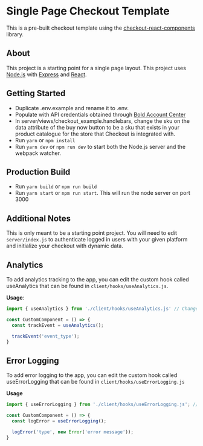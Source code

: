 # Single Page Checkout Template
This is a pre-built checkout template using the [checkout-react-components](https://www.npmjs.com/package/@boldcommerce/checkout-react-components) library.

## About
This project is a starting point for a single page layout. This project uses [Node.js](https://nodejs.org) with [Express](https://expressjs.com) and [React](https://reactjs.org).

## Getting Started
- Duplicate .env.example and rename it to .env.
- Populate with API credentials obtained through [Bold Account Center](https://apps.boldapps.net/accounts/login)
- In server/views/checkout_example.handlebars, change the sku on the data attribute of the buy now button to be a sku that exists in your product catalogue for the store that Checkout is integrated with.
- Run `yarn` or `npm install`
- Run `yarn dev` or `npm run dev` to start both the Node.js server and the webpack watcher.

## Production Build
- Run `yarn build` or `npm run build`
- Run `yarn start` or `npm run start`. This will run the node server on port 3000

## Additional Notes
This is only meant to be a starting point project. You will need to edit `server/index.js` to authenticate logged in users with your given platform and initialize your checkout with dynamic data.

## Analytics
To add analytics tracking to the app, you can edit the custom hook called useAnalytics that can be found in `client/hooks/useAnalytics.js`.

**Usage**:
```javascript
import { useAnalytics } from './client/hooks/useAnalytics.js' // Change this to the correct path to the hooks folder

const CustomComponent = () => {
  const trackEvent = useAnalytics();

  trackEvent('event_type');
}
```

## Error Logging
To add error logging to the app, you can edit the custom hook called useErrorLogging that can be found in `client/hooks/useErrorLogging.js`

**Usage**
```javascript
import { useErrorLogging } from './client/hooks/useErrorLogging.js'; // Change this to the correct path to the hooks folder

const CustomComponent = () => {
  const logError = useErrorLogging();

  logError('type', new Error('error message'));
}
```
